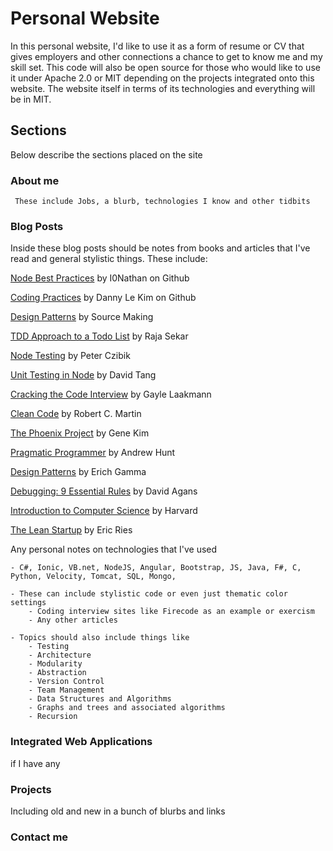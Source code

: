 # Personal Website 

In this personal website, I'd like to use it as a form of resume or CV that gives employers and other connections a chance to get to know me and my skill set. This code will also be open source for those who would like to use it under Apache 2.0 or MIT depending on the projects integrated onto this website. The website itself in terms of its technologies and everything will be in MIT. 

## Sections 

Below describe the sections placed on the site

### About me 

     These include Jobs, a blurb, technologies I know and other tidbits

### Blog Posts 

Inside these blog posts should be notes from books and articles that I've read and general stylistic things. These include: 

[Node Best Practices](https://github.com/i0natan/nodebestpractices) by I0Nathan on Github

[Coding Practices](https://dannylekim.github.io/fitnessleague/docs/codingpractices.html) by Danny Le Kim on Github

[Design Patterns](https://sourcemaking.com/design_patterns) by Source Making

[TDD Approach to a Todo List](https://semaphoreci.com/community/tutorials/a-tdd-approach-to-building-a-todo-api-using-node-js-and-mongodb) by Raja Sekar 

[Node Testing](https://blog.risingstack.com/getting-node-js-testing-and-tdd-right-node-js-at-scale/) by Peter Czibik

[Unit Testing in Node](https://www.codementor.io/davidtang/unit-testing-and-tdd-in-node-js-part-1-8t714s877) by David Tang

[Cracking the Code Interview](https://www.amazon.ca/Cracking-Coding-Interview-Programming-Questions/dp/0984782850/ref=zg_bs_939856_1?_encoding=UTF8&psc=1&refRID=G01JE2F92SN46M05BBC8) by Gayle Laakmann

[Clean Code](https://www.amazon.ca/Clean-Code-Handbook-Software-Craftsmanship/dp/0132350882/ref=zg_bs_939856_6?_encoding=UTF8&psc=1&refRID=G01JE2F92SN46M05BBC8) by Robert C. Martin

[The Phoenix Project](https://www.amazon.ca/Phoenix-Project-DevOps-Helping-Business/dp/0988262509/ref=zg_bs_939856_9?_encoding=UTF8&psc=1&refRID=G01JE2F92SN46M05BBC8) by Gene Kim

[Pragmatic Programmer](https://www.amazon.ca/Pragmatic-Programmer-Journeyman-Master/dp/020161622X/ref=sr_1_1?s=books&ie=UTF8&qid=1510324562&sr=1-1&keywords=pragmatic+programmer) by Andrew Hunt

[Design Patterns](https://www.amazon.ca/Design-Patterns-Elements-Reusable-Object-Oriented/dp/0201633612/ref=sr_1_1?ie=UTF8&qid=1510324747&sr=8-1&keywords=design+patterns) by Erich Gamma

[Debugging: 9 Essential Rules](https://www.amazon.ca/Debugging-Indispensable-Software-Hardware-Problems-ebook/dp/B00PDDKQV2/ref=sr_1_1?ie=UTF8&qid=1510324790&sr=8-1&keywords=debugging+9) by David Agans

[Introduction to Computer Science](https://www.edx.org/course/introduction-computer-science-harvardx-cs50x) by Harvard

[The Lean Startup](https://www.amazon.ca/Lean-Startup-Entrepreneurs-Continuous-Innovation/dp/0307887898) by Eric Ries

Any personal notes on technologies that I've used 

    - C#, Ionic, VB.net, NodeJS, Angular, Bootstrap, JS, Java, F#, C, Python, Velocity, Tomcat, SQL, Mongo, 
    
    - These can include stylistic code or even just thematic color settings
        - Coding interview sites like Firecode as an example or exercism
        - Any other articles

    - Topics should also include things like 
        - Testing
        - Architecture
        - Modularity
        - Abstraction
        - Version Control
        - Team Management
        - Data Structures and Algorithms
        - Graphs and trees and associated algorithms
        - Recursion
        

       

### Integrated Web Applications 

if I have any 

### Projects 

Including old and new in a bunch of blurbs and links 

### Contact me 



